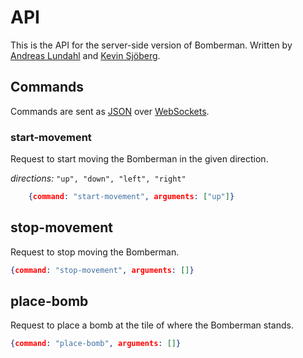 # API

This is the API for the server-side version of Bomberman. Written by [Andreas
Lundahl](https://github.com/andreaslundahl) and [Kevin
Sjöberg](https://github.com/kevinsjoberg).

## Commands

Commands are sent as [JSON](http://json.org/) over
[WebSockets](https://developer.mozilla.org/en-US/docs/WebSockets).

### start-movement

Request to start moving the Bomberman in the given direction.

*directions:* `"up", "down", "left", "right"`

```json
    {command: "start-movement", arguments: ["up"]}
```

## stop-movement

Request to stop moving the Bomberman.

```json
{command: "stop-movement", arguments: []}
```

## place-bomb

Request to place a bomb at the tile of where the Bomberman stands.

```json
{command: "place-bomb", arguments: []}
```
